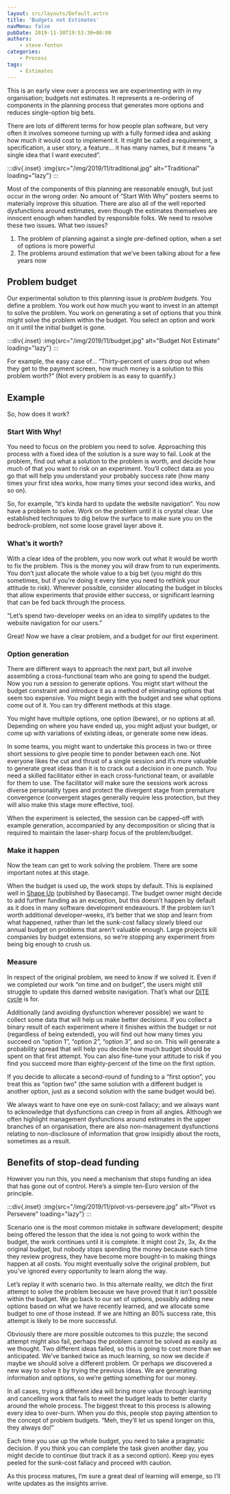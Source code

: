 ```yaml
---
layout: src/layouts/Default.astro
title: 'Budgets not Estimates'
navMenu: false
pubDate: 2019-11-30T19:53:30+00:00
authors:
    - steve-fenton
categories:
    - Process
tags:
    - Estimates
---
```


This is an early view over a process we are experimenting with in my organisation; budgets not estimates. It represents a re-ordering of components in the planning process that generates more options and reduces single-option big bets.

There are lots of different terms for how people plan software, but very often it involves someone turning up with a fully formed idea and asking how much it would cost to implement it. It might be called a requirement, a specification, a user story, a feature… it has many names, but it means “a single idea that I want executed”.

:::div{.inset}
:img{src="/img/2019/11/traditional.jpg" alt="Traditional" loading="lazy"}
:::

Most of the components of this planning are reasonable enough, but just occur in the wrong order. No amount of “Start With Why” posters seems to materially improve this situation. There are also all of the well reported dysfunctions around estimates, even though the estimates themselves are innocent enough when handled by responsible folks. We need to resolve these two issues. What two issues?

1. The problem of planning against a single pre-defined option, when a set of options is more powerful
2. The problems around estimation that we’ve been talking about for a few years now

## Problem budget

Our experimental solution to this planning issue is *problem budgets*. You define a problem. You work out how much you want to invest in an attempt to solve the problem. You work on generating a set of options that you think might solve the problem within the budget. You select an option and work on it until the initial budget is gone.

:::div{.inset}
:img{src="/img/2019/11/budget.jpg" alt="Budget Not Estimate" loading="lazy"}
:::

For example, the easy case of… “Thirty-percent of users drop out when they get to the payment screen, how much money is a solution to this problem worth?” (Not every problem is as easy to quantify.)

## Example

So, how does it work?

### Start With Why!

You need to focus on the problem you need to solve. Approaching this process with a fixed idea of the solution is a sure way to fail. Look at the problem, find out what a solution to the problem is worth, and decide how much of that you want to risk on an experiment. You’ll collect data as you go that will help you understand your probably success rate (how many times your first idea works, how many times your second idea works, and so on).

So, for example, “it’s kinda hard to update the website navigation”. You now have a problem to solve. Work on the problem until it is crystal clear. Use established techniques to dig below the surface to make sure you on the bedrock-problem, not some loose gravel layer above it.

### What’s it worth?

With a clear idea of the problem, you now work out what it would be worth to fix the problem. This is the money you will draw from to run experiments. You don’t just allocate the whole value to a big bet (you might do this sometimes, but if you’re doing it every time you need to rethink your attitude to risk). Wherever possible, consider allocating the budget in blocks that allow experiments that provide either success, or significant learning that can be fed back through the process.

“Let’s spend two-developer weeks on an idea to simplify updates to the website navigation for our users.”

Great! Now we have a clear problem, and a budget for our first experiment.

### Option generation

There are different ways to approach the next part, but all involve assembling a cross-functional team who are going to spend the budget. Now you run a session to generate options. You might start without the budget constraint and introduce it as a method of eliminating options that seem too expensive. You might begin with the budget and see what options come out of it. You can try different methods at this stage.

You might have multiple options, one option (beware), or no options at all. Depending on where you have ended up, you might adjust your budget, or come up with variations of existing ideas, or generate some new ideas.

In some teams, you might want to undertake this process in two or three short sessions to give people time to ponder between each one. Not everyone likes the cut and thrust of a single session and it’s more valuable to generate great ideas than it is to crack out a decision in one punch. You need a skilled facilitator either in each cross-functional team, or available for them to use. The facilitator will make sure the sessions work across diverse personality types and protect the divergent stage from premature convergence (convergent stages generally require less protection, but they will also make this stage more effective, too).

When the experiment is selected, the session can be capped-off with example generation, accompanied by any decomposition or slicing that is required to maintain the laser-sharp focus of the problem/budget.

### Make it happen

Now the team can get to work solving the problem. There are some important notes at this stage.

When the budget is used up, the work stops by default. This is explained well in [Shape Up](https://basecamp.com/shapeup) (published by Basecamp). The budget owner might decide to add further funding as an exception, but this doesn’t happen by default as it does in many software development endeavours. If the problem isn’t worth additional developer-weeks, it’s better that we stop and learn from what happened, rather than let the sunk-cost fallacy slowly bleed our annual budget on problems that aren’t valuable enough. Large projects kill companies by budget extensions, so we’re stopping any experiment from being big enough to crush us.

### Measure

In respect of the original problem, we need to know if we solved it. Even if we completed our work “on time and on budget”, the users might still struggle to update this darned website navigation. That’s what our [DITE cycle](/blog/2019/09/the-dite-cycle-data-insight-theory-experiment/) is for.

Additionally (and avoiding dysfunction wherever possible) we want to collect some data that will help us make better decisions. If you collect a binary result of each experiment where it finishes within the budget or not (regardless of being extended), you will find out how many times you succeed on “option 1”, “option 2”, “option 3”, and so on. This will generate a probability spread that will help you decide how much budget should be spent on that first attempt. You can also fine-tune your attitude to risk if you find you succeed more than eighty-percent of the time on the first option.

If you decide to allocate a second-round of funding to a “first option”, you treat this as “option two” (the same solution with a different budget is another option, just as a second solution with the same budget would be).

We always want to have one eye on sunk-cost fallacy; and we always want to acknowledge that dysfunctions can creep in from all angles. Although we often highlight management dysfunctions around estimates in the upper branches of an organisation, there are also non-management dysfunctions relating to non-disclosure of information that grow insipidly about the roots, sometimes as a result.

## Benefits of stop-dead funding

However you run this, you need a mechanism that stops funding an idea that has gone out of control. Here’s a simple ten-Euro version of the principle.

:::div{.inset}
:img{src="/img/2019/11/pivot-vs-persevere.jpg" alt="Pivot vs Persevere" loading="lazy"}
:::

Scenario one is the most common mistake in software development; despite being offered the lesson that the idea is not going to work within the budget, the work continues until it is complete. It might cost 2x, 3x, 4x the original budget, but nobody stops spending the money because each time they review progress, they have become more bought-in to making things happen at all costs. You might eventually solve the original problem, but you’ve ignored every opportunity to learn along the way.

Let’s replay it with scenario two. In this alternate reality, we ditch the first attempt to solve the problem because we have proved that it isn’t possible within the budget. We go back to our set of options, possibly adding new options based on what we have recently learned, and we allocate some budget to one of those instead. If we are hitting an 80% success rate, this attempt is likely to be more successful.

Obviously there are more possible outcomes to this puzzle; the second attempt might also fail, perhaps the problem cannot be solved as easily as we thought. Two different ideas failed, so this is going to cost more than we anticipated. We’ve banked twice as much learning, so now we decide if maybe we should solve a different problem. Or perhaps we discovered a new way to solve it by trying the previous ideas. We are generating information and options, so we’re getting something for our money.

In all cases, trying a different idea will bring more value through learning and cancelling work that fails to meet the budget leads to better clarity around the whole process. The biggest threat to this process is allowing every idea to over-burn. When you do this, people stop paying attention to the concept of problem budgets. “Meh, they’ll let us spend longer on this, they always do!”

Each time you use up the whole budget, you need to take a pragmatic decision. If you think you can complete the task given another day, you might decide to continue (but track it as a second option). Keep you eyes peeled for the sunk-cost fallacy and proceed with caution.

As this process matures, I’m sure a great deal of learning will emerge, so I’ll write updates as the insights arrive.